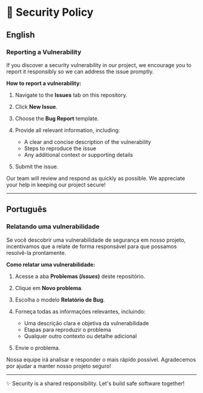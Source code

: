 # 🔐 Security Policy

## English

### Reporting a Vulnerability

If you discover a security vulnerability in our project, we encourage you to report it responsibly so we can address the issue promptly.

**How to report a vulnerability:**

1. Navigate to the **Issues** tab on this repository.

2. Click **New Issue**.

3. Choose the **Bug Report** template.

4. Provide all relevant information, including:
    - A clear and concise description of the vulnerability
    - Steps to reproduce the issue
    - Any additional context or supporting details

5. Submit the issue.

Our team will review and respond as quickly as possible. We appreciate your help in keeping our project secure!

---

## Português

### Relatando uma vulnerabilidade

Se você descobrir uma vulnerabilidade de segurança em nosso projeto, incentivamos que a relate de forma responsável para que possamos resolvê-la prontamente.

**Como relatar uma vulnerabilidade:**

1. Acesse a aba **Problemas (*Issues*)** deste repositório.

2. Clique em **Novo problema**.

3. Escolha o modelo **Relatório de Bug**.

4. Forneça todas as informações relevantes, incluindo:
    - Uma descrição clara e objetiva da vulnerabilidade
    - Etapas para reproduzir o problema
    - Qualquer outro contexto ou detalhe adicional

5. Envie o problema.

Nossa equipe irá analisar e responder o mais rápido possível. Agradecemos por ajudar a manter nosso projeto seguro!

---

✨ Security is a shared responsibility. Let's build safe software together!
